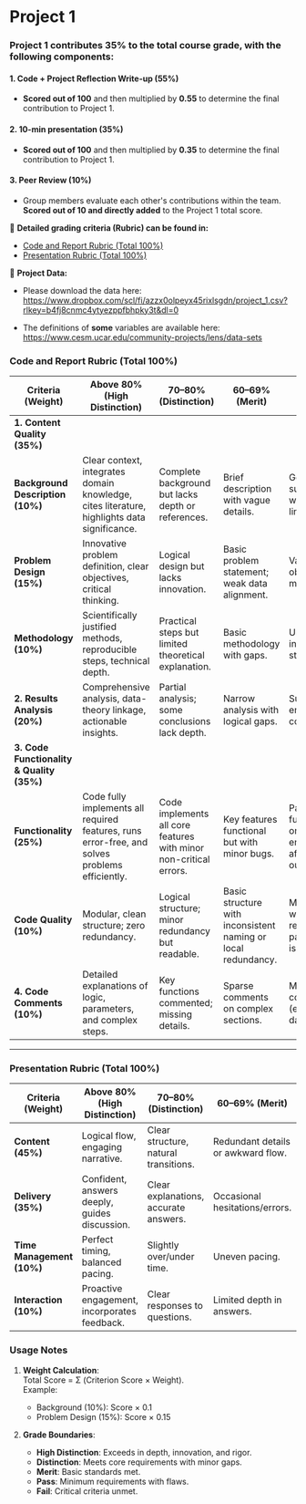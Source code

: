 # Project 1

### Project 1 contributes 35% to the total course grade, with the following components:

#### **1. Code + Project Reflection Write-up (55%)**
   - **Scored out of 100** and then multiplied by **0.55** to determine the final contribution to Project 1.

#### **2. 10-min presentation (35%)**
   - **Scored out of 100** and then multiplied by **0.35** to determine the final contribution to Project 1.


#### **3. Peer Review (10%)**
   - Group members evaluate each other's contributions within the team. **Scored out of 10 and directly added** to the Project 1 total score.


📌 **Detailed grading criteria (Rubric) can be found in:**  
   - [Code and Report Rubric (Total 100%)](#code-and-report-rubric-total-100)  
   - [Presentation Rubric (Total 100%)](#presentation-rubric-total-100)



📂 **Project Data:**  
   - Please download the data here: https://www.dropbox.com/scl/fi/azzx0olpeyx45rixlsgdn/project_1.csv?rlkey=b4fj8cnmc4ytyezppfbhpky3t&dl=0

   - The definitions of **some** variables are available here: https://www.cesm.ucar.edu/community-projects/lens/data-sets


### Code and Report Rubric (Total 100%)
| Criteria (Weight)                  | Above 80% (High Distinction)                                                                 | 70–80% (Distinction)                                                | 60–69% (Merit)                                   | 50–59% (Pass)                                  | Below 50% (Fail)               |
|------------------------------------|---------------------------------------------------------------------------------------------|---------------------------------------------------------------------|--------------------------------------------------|------------------------------------------------|--------------------------------|
| **1. Content Quality (35%)**       |                                                                                             |                                                                     |                                                  |                                                |                                |
| **Background Description (10%)**    | Clear context, integrates domain knowledge, cites literature, highlights data significance. | Complete background but lacks depth or references.                  | Brief description with vague details.            | Generic summary; weak project link.            | Missing/irrelevant background. |
| **Problem Design (15%)**           | Innovative problem definition, clear objectives, critical thinking.                        | Logical design but lacks innovation.                                | Basic problem statement; weak data alignment.    | Vague objectives or misalignment.              | Invalid problem design.        |
| **Methodology (10%)**               | Scientifically justified methods, reproducible steps, technical depth.                     | Practical steps but limited theoretical explanation.                | Basic methodology with gaps.                     | Unclear or incomplete steps.                   | Missing methodology.           |
| **2. Results Analysis (20%)**      | Comprehensive analysis, data-theory linkage, actionable insights.                          | Partial analysis; some conclusions lack depth.                      | Narrow analysis with logical gaps.               | Superficial or error-prone conclusions.        | No valid analysis.             |
| **3. Code Functionality & Quality (35%)** |                                                                                             |                                                                     |                                                  |                                                |                                |
| **Functionality (25%)**            | Code fully implements all required features, runs error-free, and solves problems efficiently.                                | Code implements all core features with minor non-critical errors.                | Key features functional but with minor bugs.            | Partial functionality or significant errors affecting output.              | Code fails to run or produces incorrect results.           |
| **Code Quality (10%)**             | Modular, clean structure; zero redundancy.                                           | Logical structure; minor redundancy but readable.                                    | Basic structure with inconsistent naming or local redundancy.    | Messy code with poor readability; partial logic issues.               | Disorganized, unmaintainable code.           |
| **4. Code Comments (10%)** | Detailed explanations of logic, parameters, and complex steps.    |         Key functions commented; missing details.                                                            |                  Sparse comments on complex sections.                                |      Minimal/vague comments (e.g., "process data")                                          |                        No comments.         |



---
### **Presentation Rubric (Total 100%)**


| Criteria (Weight)          | Above 80% (High Distinction)                        | 70–80% (Distinction)                     | 60–69% (Merit)                      | 50–59% (Pass)                     | Below 50% (Fail)               |
|----------------------------|-----------------------------------------------------|------------------------------------------|--------------------------------------|------------------------------------|--------------------------------|
| **Content (45%)**          | Logical flow, engaging narrative.                  | Clear structure, natural transitions.    | Redundant details or awkward flow.   | Disorganized or repetitive.        | Chaotic structure.             |
| **Delivery (35%)**         | Confident, answers deeply, guides discussion.      | Clear explanations, accurate answers.    | Occasional hesitations/errors.       | Relies on notes, vague answers.    | Incoherent, high error rate.   |
| **Time Management (10%)**  | Perfect timing, balanced pacing.                   | Slightly over/under time.                | Uneven pacing.                       | Significant overtime/rushed.       | Severe overtime/incomplete.    |
| **Interaction (10%)**      | Proactive engagement, incorporates feedback.       | Clear responses to questions.            | Limited depth in answers.            | Superficial/passive interaction.   | Fails to address questions.    |



### **Usage Notes**
1. **Weight Calculation**:  
   Total Score = Σ (Criterion Score × Weight).  
   Example:  
   - Background (10%): Score × 0.1  
   - Problem Design (15%): Score × 0.15

2. **Grade Boundaries**:  
   - **High Distinction**: Exceeds in depth, innovation, and rigor.  
   - **Distinction**: Meets core requirements with minor gaps.  
   - **Merit**: Basic standards met.  
   - **Pass**: Minimum requirements with flaws.  
   - **Fail**: Critical criteria unmet. 
